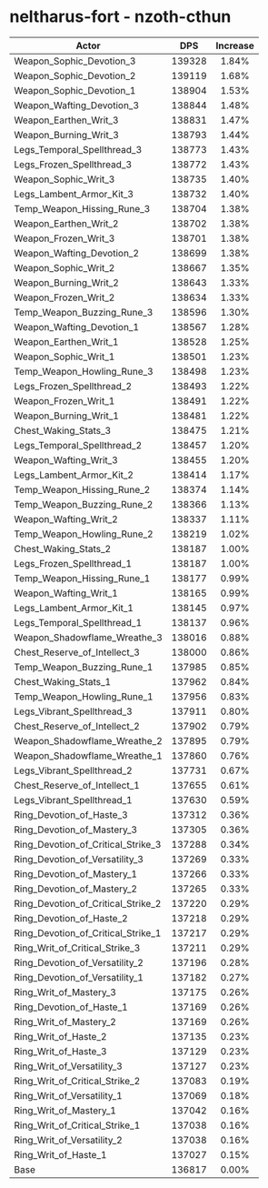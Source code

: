 # neltharus-fort - nzoth-cthun
| Actor | DPS | Increase |
|---|:---:|:---:|
|Weapon_Sophic_Devotion_3|139328|1.84%|
|Weapon_Sophic_Devotion_2|139119|1.68%|
|Weapon_Sophic_Devotion_1|138904|1.53%|
|Weapon_Wafting_Devotion_3|138844|1.48%|
|Weapon_Earthen_Writ_3|138831|1.47%|
|Weapon_Burning_Writ_3|138793|1.44%|
|Legs_Temporal_Spellthread_3|138773|1.43%|
|Legs_Frozen_Spellthread_3|138772|1.43%|
|Weapon_Sophic_Writ_3|138735|1.40%|
|Legs_Lambent_Armor_Kit_3|138732|1.40%|
|Temp_Weapon_Hissing_Rune_3|138704|1.38%|
|Weapon_Earthen_Writ_2|138702|1.38%|
|Weapon_Frozen_Writ_3|138701|1.38%|
|Weapon_Wafting_Devotion_2|138699|1.38%|
|Weapon_Sophic_Writ_2|138667|1.35%|
|Weapon_Burning_Writ_2|138643|1.33%|
|Weapon_Frozen_Writ_2|138634|1.33%|
|Temp_Weapon_Buzzing_Rune_3|138596|1.30%|
|Weapon_Wafting_Devotion_1|138567|1.28%|
|Weapon_Earthen_Writ_1|138528|1.25%|
|Weapon_Sophic_Writ_1|138501|1.23%|
|Temp_Weapon_Howling_Rune_3|138498|1.23%|
|Legs_Frozen_Spellthread_2|138493|1.22%|
|Weapon_Frozen_Writ_1|138491|1.22%|
|Weapon_Burning_Writ_1|138481|1.22%|
|Chest_Waking_Stats_3|138475|1.21%|
|Legs_Temporal_Spellthread_2|138457|1.20%|
|Weapon_Wafting_Writ_3|138455|1.20%|
|Legs_Lambent_Armor_Kit_2|138414|1.17%|
|Temp_Weapon_Hissing_Rune_2|138374|1.14%|
|Temp_Weapon_Buzzing_Rune_2|138366|1.13%|
|Weapon_Wafting_Writ_2|138337|1.11%|
|Temp_Weapon_Howling_Rune_2|138219|1.02%|
|Chest_Waking_Stats_2|138187|1.00%|
|Legs_Frozen_Spellthread_1|138187|1.00%|
|Temp_Weapon_Hissing_Rune_1|138177|0.99%|
|Weapon_Wafting_Writ_1|138165|0.99%|
|Legs_Lambent_Armor_Kit_1|138145|0.97%|
|Legs_Temporal_Spellthread_1|138137|0.96%|
|Weapon_Shadowflame_Wreathe_3|138016|0.88%|
|Chest_Reserve_of_Intellect_3|138000|0.86%|
|Temp_Weapon_Buzzing_Rune_1|137985|0.85%|
|Chest_Waking_Stats_1|137962|0.84%|
|Temp_Weapon_Howling_Rune_1|137956|0.83%|
|Legs_Vibrant_Spellthread_3|137911|0.80%|
|Chest_Reserve_of_Intellect_2|137902|0.79%|
|Weapon_Shadowflame_Wreathe_2|137895|0.79%|
|Weapon_Shadowflame_Wreathe_1|137860|0.76%|
|Legs_Vibrant_Spellthread_2|137731|0.67%|
|Chest_Reserve_of_Intellect_1|137655|0.61%|
|Legs_Vibrant_Spellthread_1|137630|0.59%|
|Ring_Devotion_of_Haste_3|137312|0.36%|
|Ring_Devotion_of_Mastery_3|137305|0.36%|
|Ring_Devotion_of_Critical_Strike_3|137288|0.34%|
|Ring_Devotion_of_Versatility_3|137269|0.33%|
|Ring_Devotion_of_Mastery_1|137266|0.33%|
|Ring_Devotion_of_Mastery_2|137265|0.33%|
|Ring_Devotion_of_Critical_Strike_2|137220|0.29%|
|Ring_Devotion_of_Haste_2|137218|0.29%|
|Ring_Devotion_of_Critical_Strike_1|137217|0.29%|
|Ring_Writ_of_Critical_Strike_3|137211|0.29%|
|Ring_Devotion_of_Versatility_2|137196|0.28%|
|Ring_Devotion_of_Versatility_1|137182|0.27%|
|Ring_Writ_of_Mastery_3|137175|0.26%|
|Ring_Devotion_of_Haste_1|137169|0.26%|
|Ring_Writ_of_Mastery_2|137169|0.26%|
|Ring_Writ_of_Haste_2|137135|0.23%|
|Ring_Writ_of_Haste_3|137129|0.23%|
|Ring_Writ_of_Versatility_3|137127|0.23%|
|Ring_Writ_of_Critical_Strike_2|137083|0.19%|
|Ring_Writ_of_Versatility_1|137069|0.18%|
|Ring_Writ_of_Mastery_1|137042|0.16%|
|Ring_Writ_of_Critical_Strike_1|137038|0.16%|
|Ring_Writ_of_Versatility_2|137038|0.16%|
|Ring_Writ_of_Haste_1|137027|0.15%|
|Base|136817|0.00%|
